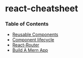 # react-cheatsheet

### Table of Contents

* [Reusable Components](https://github.com/KBuck2018/react-cheatsheet/blob/master/Reusable%20Components.md)
* [Component lifecycle](https://github.com/KBuck2018/react-cheatsheet/blob/master/Component%20Lifecycle.md)
* [React-Router](https://github.com/KBuck2018/react-cheatsheet/blob/master/react-router.md)
* [Build A Mern App](www.google.com)
